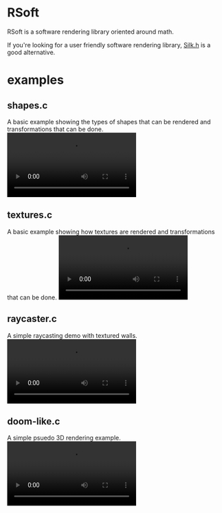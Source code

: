 # RSoft
RSoft is a software rendering library oriented around math. 

If you're looking for a user friendly software rendering library, [Silk.h](https://github.com/itsYakub/Silk/) is a good alternative.

# examples

## shapes.c
A basic example showing the types of shapes that can be rendered and transformations that can be done.
![video](shapes.mp4)

## textures.c
A basic example showing how textures are rendered and transformations that can be done.
![video](textures.mp4)

## raycaster.c
A simple raycasting demo with textured walls.
![video](raycaster.mp4)

## doom-like.c
A simple psuedo 3D rendering example.
![video](doom-like.mp4)
